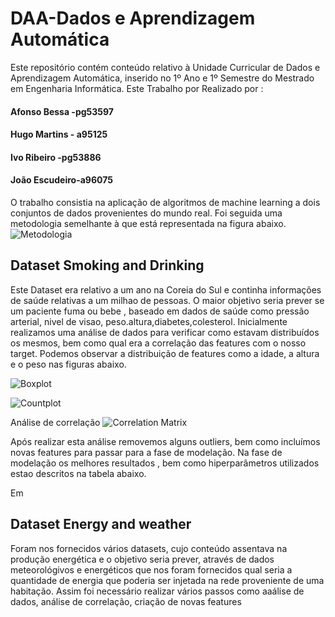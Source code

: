 # DAA-Dados e Aprendizagem Automática
Este repositório contém conteúdo relativo à Unidade Curricular de Dados e Aprendizagem Automática, inserido no 1º Ano e 1º Semestre do Mestrado em Engenharia Informática.
Este Trabalho por Realizado por : 

#### Afonso Bessa -pg53597
#### Hugo Martins - a95125
#### Ivo Ribeiro -pg53886
#### João Escudeiro-a96075

O trabalho consistia na aplicação de algoritmos de machine learning a dois conjuntos de  dados provenientes do mundo real.
Foi seguida uma metodologia semelhante à que está representada na figura abaixo.
![Metodologia](https://github.com/jbtescudeiro16/Dados-e-Aprendizagem-Automatica/raw/main/Photos/Metodologia.png)


## Dataset Smoking and Drinking
Este Dataset era relativo a um ano na Coreia do Sul e continha informações de saúde relativas a um milhao de pessoas.
O maior objetivo seria prever se um paciente fuma ou bebe , baseado em dados de saúde como pressão arterial, nivel de visao, peso.altura,diabetes,colesterol.
Inicialmente realizamos uma análise de dados para verificar como estavam distribuídos os mesmos, bem como qual era a correlação das features com o nosso target.
Podemos observar a distribuição de features como a idade, a altura e o peso nas figuras abaixo.

![Boxplot](https://github.com/jbtescudeiro16/Dados-e-Aprendizagem-Automatica/raw/main/Photos/boxplot.png)

![Countplot](https://github.com/jbtescudeiro16/Dados-e-Aprendizagem-Automatica/blob/main/Photos/countplot.png)

Análise de correlação
![Correlation Matrix](https://github.com/jbtescudeiro16/Dados-e-Aprendizagem-Automatica/blob/main/Photos/C_Smoking.png)

Após realizar esta análise removemos alguns outliers, bem como incluímos novas features para passar para a fase de modelação.
Na fase de modelação os melhores resultados , bem como hiperparâmetros utilizados estao descritos na tabela abaixo.


Em 
## Dataset Energy and weather
Foram nos fornecidos vários datasets, cujo conteúdo assentava na produção energética e o objetivo seria prever, através de dados meteorológivos e energéticos que nos foram fornecidos qual seria a quantidade de energia que poderia ser injetada na rede proveniente de uma habitação.
Assim foi necessário realizar vários passos como aaálise de dados, análise de correlação, criação de novas features
